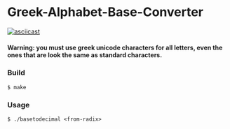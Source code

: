 # Greek-Alphabet-Base-Converter

[![asciicast](https://asciinema.org/a/FqnPbEj1ADyTKzxWwsUDuqETl.svg)](https://asciinema.org/a/FqnPbEj1ADyTKzxWwsUDuqETl)

#### Warning: you must use greek unicode characters for all letters, even the ones that are look the same as standard characters.
### Build
    $ make

### Usage
    $ ./basetodecimal <from-radix>
